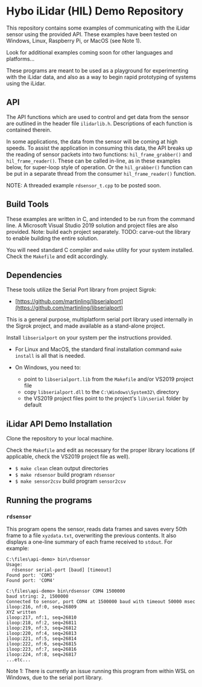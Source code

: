 # Hybo iLidar (HIL) Demo Repository

This repository contains some examples of communicating with the iLidar
sensor using the provided API.  These examples have been tested on Windows,
Linux, Raspberry Pi, or MacOS (see Note 1).

Look for additional examples coming soon for other languages and platforms...

These programs are meant to be used as a playground for experimenting
with the iLidar data, and also as a way to begin rapid prototyping of
systems using the iLidar.

## API

The API functions which are used to control and get data from the sensor
are outlined in the header file `ilidarlib.h`.  Descriptions of each
function is contained therein.

In some applications, the data from the sensor will be coming at high
speeds.  To assist the application in consuming this data, the API
breaks up the reading of sensor packets into two functions:
`hil_frame_grabber()` and `hil_frame_reader()`.  These can be called
in-line, as in these examples below, for super-loop style of operation.
Or the `hil_grabber()` function can be put in a separate thread
from the consumer `hil_frame_reader()` function.

NOTE: A threaded example `rdsensor_t.cpp` to be posted soon.


## Build Tools

These examples are written in C, and intended to be run from the command
line.  A Microsoft Visual Studio 2019 solution and project files are also provided.
Note: build each project separately.  TODO: carve-out the library to
enable building the entire solution.

You will need standard C compiler and `make` utility for your system installed.  
Check the `Makefile` and edit accordingly.

## Dependencies

These tools utilize the Serial Port library from project Sigrok:

* [https://github.com/martinling/libserialport](https://github.com/martinling/libserialport)

This is a general purpose, multiplatform serial port library used
internally in the Sigrok project, and made available as a stand-alone
project.

Install `libserialport` on your system per the instructions provided.

* For Linux and MacOS, the standard final installation command `make install` is all that is needed.

* On Windows, you need to:
    - point to `libserialport.lib` from the `Makefile` and/or VS2019 project file
    - copy `libserialport.dll` to the `C:\Windows\System32\` directory
    - the VS2019 project files point to the project's `lib\serial` folder by default


## iLidar API Demo Installation

Clone the repository to your local machine.

Check the `Makefile` and edit as necessary for the proper library locations
(if applicable, check the VS2019 project file as well).

*  `$ make clean`       clean output directories
*  `$ make rdsensor`    build program `rdsensor`
*  `$ make sensor2csv`  build program `sensor2csv`

## Running the programs

### `rdsensor`

This program opens the sensor, reads data frames and saves every 50th
frame to a file `xyzdata.txt`, overwriting the previous contents.  It
also displays a one-line summary of each frame received to `stdout`.
For example:

```
C:\files\api-demo> bin\rdsensor
Usage:
  rdsensor serial-port [baud] [timeout]
Found port: 'COM3'
Found port: 'COM4'

C:\files\api-demo> bin\rdsensor COM4 1500000
baud string: 2, 1500000
Connected to sensor, port COM4 at 1500000 baud with timeout 50000 msec
iloop:216, nf:0, seq=26809
XYZ written
iloop:217, nf:1, seq=26810
iloop:218, nf:2, seq=26811
iloop:219, nf:3, seq=26812
iloop:220, nf:4, seq=26813
iloop:221, nf:5, seq=26814
iloop:222, nf:6, seq=26815
iloop:223, nf:7, seq=26816
iloop:224, nf:8, seq=26817
...etc...
```





Note 1:  There is currently an issue running this program from within
WSL on Windows, due to the serial port library.  
